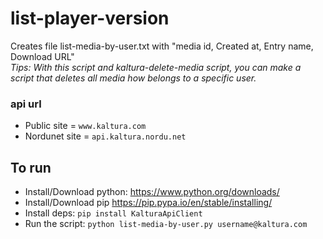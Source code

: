 # list-player-version
Creates file list-media-by-user.txt with "media id, Created at, Entry name, Download URL"\
*Tips: With this script and kaltura-delete-media script, you can make a script that deletes all media how belongs to a specific user.*

### api url
* Public site = `www.kaltura.com`
* Nordunet site = `api.kaltura.nordu.net`

## To run
* Install/Download python:
https://www.python.org/downloads/
* Install/Download pip
https://pip.pypa.io/en/stable/installing/
* Install deps:
`pip install KalturaApiClient`
* Run the script:
`python list-media-by-user.py username@kaltura.com`

